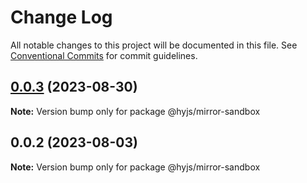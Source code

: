 # Change Log

All notable changes to this project will be documented in this file.
See [Conventional Commits](https://conventionalcommits.org) for commit guidelines.

## [0.0.3](https://github.com/heiyehk/hyjs/compare/@hyjs/mirror-sandbox@0.0.2...@hyjs/mirror-sandbox@0.0.3) (2023-08-30)

**Note:** Version bump only for package @hyjs/mirror-sandbox

## 0.0.2 (2023-08-03)

**Note:** Version bump only for package @hyjs/mirror-sandbox
